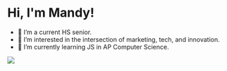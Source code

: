 <h1> Hi, I'm Mandy! </h1>

<ul>
<li> 👋 I’m a current HS senior. </li>
<li> 👀 I’m interested in the intersection of marketing, tech, and innovation. </li>
<li> 🌱 I’m currently learning JS in AP Computer Science. </li>
</ul>

 <img SRC="https://gifdb.com/images/high/cute-white-cartoon-cat-jhuqk0ets8r0ttfq.gif">

 
<!---
MandyyChen/MandyyChen is a ✨ special ✨ repository because its `README.md` (this file) appears on your GitHub profile.
You can click the Preview link to take a look at your changes.
--->
